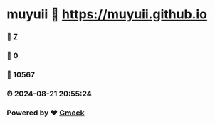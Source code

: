 # muyuii :link: https://muyuii.github.io 
### :page_facing_up: [7](https://muyuii.github.io/tag.html) 
### :speech_balloon: 0 
### :hibiscus: 10567 
### :alarm_clock: 2024-08-21 20:55:24 
### Powered by :heart: [Gmeek](https://github.com/Meekdai/Gmeek)
